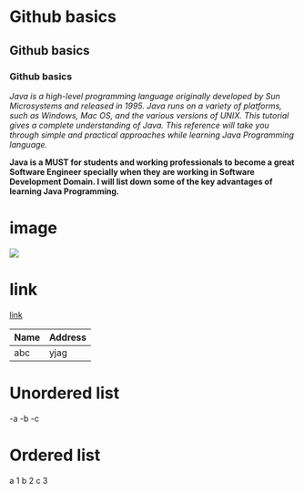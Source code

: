 # Github basics
## Github basics
### Github basics

*Java is a high-level programming language originally developed by Sun Microsystems and released in 1995. Java runs on a variety of platforms, such as Windows, Mac OS, and the various versions of UNIX. This tutorial gives a complete understanding of Java. This reference will take you through simple and practical approaches while learning Java Programming language.*

**Java is a MUST for students and working professionals to become a great Software Engineer specially when they are working in Software Development Domain. I will list down some of the key advantages of learning Java Programming.**

# image
![](https://avatars.githubusercontent.com/u/78066815?s=460&v=4)
# link
[link](https://raghunandan001.github.io/Ecommerce/)

|Name|Address|
|----|-------|
|abc|yjag|

# Unordered list

   -a
   -b
   -c
   
# Ordered list

   a 1
   b 2
   c 3
   
